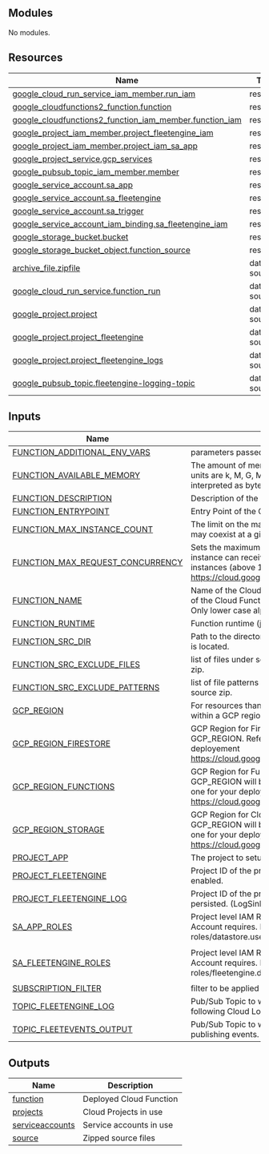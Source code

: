 <!-- terraform-docs markdown table --output-mode insert --output-file ./README.md . -->

<!-- BEGIN_TF_DOCS -->
## Modules

No modules.

## Resources

| Name | Type |
|------|------|
| [google_cloud_run_service_iam_member.run_iam](https://registry.terraform.io/providers/hashicorp/google/latest/docs/resources/cloud_run_service_iam_member) | resource |
| [google_cloudfunctions2_function.function](https://registry.terraform.io/providers/hashicorp/google/latest/docs/resources/cloudfunctions2_function) | resource |
| [google_cloudfunctions2_function_iam_member.function_iam](https://registry.terraform.io/providers/hashicorp/google/latest/docs/resources/cloudfunctions2_function_iam_member) | resource |
| [google_project_iam_member.project_fleetengine_iam](https://registry.terraform.io/providers/hashicorp/google/latest/docs/resources/project_iam_member) | resource |
| [google_project_iam_member.project_iam_sa_app](https://registry.terraform.io/providers/hashicorp/google/latest/docs/resources/project_iam_member) | resource |
| [google_project_service.gcp_services](https://registry.terraform.io/providers/hashicorp/google/latest/docs/resources/project_service) | resource |
| [google_pubsub_topic_iam_member.member](https://registry.terraform.io/providers/hashicorp/google/latest/docs/resources/pubsub_topic_iam_member) | resource |
| [google_service_account.sa_app](https://registry.terraform.io/providers/hashicorp/google/latest/docs/resources/service_account) | resource |
| [google_service_account.sa_fleetengine](https://registry.terraform.io/providers/hashicorp/google/latest/docs/resources/service_account) | resource |
| [google_service_account.sa_trigger](https://registry.terraform.io/providers/hashicorp/google/latest/docs/resources/service_account) | resource |
| [google_service_account_iam_binding.sa_fleetengine_iam](https://registry.terraform.io/providers/hashicorp/google/latest/docs/resources/service_account_iam_binding) | resource |
| [google_storage_bucket.bucket](https://registry.terraform.io/providers/hashicorp/google/latest/docs/resources/storage_bucket) | resource |
| [google_storage_bucket_object.function_source](https://registry.terraform.io/providers/hashicorp/google/latest/docs/resources/storage_bucket_object) | resource |
| [archive_file.zipfile](https://registry.terraform.io/providers/hashicorp/archive/latest/docs/data-sources/file) | data source |
| [google_cloud_run_service.function_run](https://registry.terraform.io/providers/hashicorp/google/latest/docs/data-sources/cloud_run_service) | data source |
| [google_project.project](https://registry.terraform.io/providers/hashicorp/google/latest/docs/data-sources/project) | data source |
| [google_project.project_fleetengine](https://registry.terraform.io/providers/hashicorp/google/latest/docs/data-sources/project) | data source |
| [google_project.project_fleetengine_logs](https://registry.terraform.io/providers/hashicorp/google/latest/docs/data-sources/project) | data source |
| [google_pubsub_topic.fleetengine-logging-topic](https://registry.terraform.io/providers/hashicorp/google/latest/docs/data-sources/pubsub_topic) | data source |

## Inputs

| Name | Description | Type | Default | Required |
|------|-------------|------|---------|:--------:|
| <a name="input_FUNCTION_ADDITIONAL_ENV_VARS"></a> [FUNCTION\_ADDITIONAL\_ENV\_VARS](#input\_FUNCTION\_ADDITIONAL\_ENV\_VARS) | parameters passed to function as environmental variables. | `map(string)` | n/a | yes |
| <a name="input_FUNCTION_AVAILABLE_MEMORY"></a> [FUNCTION\_AVAILABLE\_MEMORY](#input\_FUNCTION\_AVAILABLE\_MEMORY) | The amount of memory available for a function. Supported units are k, M, G, Mi, Gi. If no unit is supplied the value is interpreted as bytes. | `string` | `"256M"` | no |
| <a name="input_FUNCTION_DESCRIPTION"></a> [FUNCTION\_DESCRIPTION](#input\_FUNCTION\_DESCRIPTION) | Description of the Cloud Function. | `string` | n/a | yes |
| <a name="input_FUNCTION_ENTRYPOINT"></a> [FUNCTION\_ENTRYPOINT](#input\_FUNCTION\_ENTRYPOINT) | Entry Point of the Cloud Function | `string` | n/a | yes |
| <a name="input_FUNCTION_MAX_INSTANCE_COUNT"></a> [FUNCTION\_MAX\_INSTANCE\_COUNT](#input\_FUNCTION\_MAX\_INSTANCE\_COUNT) | The limit on the maximum number of function instances that may coexist at a given time. | `number` | `3` | no |
| <a name="input_FUNCTION_MAX_REQUEST_CONCURRENCY"></a> [FUNCTION\_MAX\_REQUEST\_CONCURRENCY](#input\_FUNCTION\_MAX\_REQUEST\_CONCURRENCY) | Sets the maximum number of concurrent requests that each instance can receive. only set value >1 when using larger instances (above 1vCPU, equivalent to 2GiB+ memory) https://cloud.google.com/functions/docs/configuring/memory | `number` | `1` | no |
| <a name="input_FUNCTION_NAME"></a> [FUNCTION\_NAME](#input\_FUNCTION\_NAME) | Name of the Cloud Function. This will used as the indentifier of the Cloud Function (v2), and has to follow naming rules. Only lower case alphanumeric and '-' allowed. | `string` | n/a | yes |
| <a name="input_FUNCTION_RUNTIME"></a> [FUNCTION\_RUNTIME](#input\_FUNCTION\_RUNTIME) | Function runtime (java11, java17, etc.) | `string` | `"java11"` | no |
| <a name="input_FUNCTION_SRC_DIR"></a> [FUNCTION\_SRC\_DIR](#input\_FUNCTION\_SRC\_DIR) | Path to the directory where the Cloud Functions source code is located. | `string` | n/a | yes |
| <a name="input_FUNCTION_SRC_EXCLUDE_FILES"></a> [FUNCTION\_SRC\_EXCLUDE\_FILES](#input\_FUNCTION\_SRC\_EXCLUDE\_FILES) | list of files under source folder to be excluded from source zip. | `list(string)` | `[]` | no |
| <a name="input_FUNCTION_SRC_EXCLUDE_PATTERNS"></a> [FUNCTION\_SRC\_EXCLUDE\_PATTERNS](#input\_FUNCTION\_SRC\_EXCLUDE\_PATTERNS) | list of file patterns under source folder to be excluded from source zip. | `list(string)` | `[]` | no |
| <a name="input_GCP_REGION"></a> [GCP\_REGION](#input\_GCP\_REGION) | For resources than can be constrained run or store data within a GCP region, the default region of preference. | `string` | `"us-central1"` | no |
| <a name="input_GCP_REGION_FIRESTORE"></a> [GCP\_REGION\_FIRESTORE](#input\_GCP\_REGION\_FIRESTORE) | GCP Region for Firestore.  If not set, will use value of GCP\_REGION. Reference and choose the right one for your deployement https://cloud.google.com/firestore/docs/locations | `string` | `"nam5"` | no |
| <a name="input_GCP_REGION_FUNCTIONS"></a> [GCP\_REGION\_FUNCTIONS](#input\_GCP\_REGION\_FUNCTIONS) | GCP Region for Function deployment. If not set, the value of GCP\_REGION will be applied. Reference and choose the right one for your deployment https://cloud.google.com/functions/docs/locations | `string` | `"us-central1"` | no |
| <a name="input_GCP_REGION_STORAGE"></a> [GCP\_REGION\_STORAGE](#input\_GCP\_REGION\_STORAGE) | GCP Region for Cloud Storage Buckets.  If not set, the value of GCP\_REGION will be applied. Reference and choose the right one for your deployment https://cloud.google.com/storage/docs/locations | `string` | `"us-central1"` | no |
| <a name="input_PROJECT_APP"></a> [PROJECT\_APP](#input\_PROJECT\_APP) | The project to setup resources | `string` | n/a | yes |
| <a name="input_PROJECT_FLEETENGINE"></a> [PROJECT\_FLEETENGINE](#input\_PROJECT\_FLEETENGINE) | Project ID of the project where Fleet Engine (ODRD/LMFS) is enabled. | `string` | n/a | yes |
| <a name="input_PROJECT_FLEETENGINE_LOG"></a> [PROJECT\_FLEETENGINE\_LOG](#input\_PROJECT\_FLEETENGINE\_LOG) | Project ID of the project where Fleet Engine logs are persisted. (LogSink of Cloud Logging settings.) | `string` | n/a | yes |
| <a name="input_SA_APP_ROLES"></a> [SA\_APP\_ROLES](#input\_SA\_APP\_ROLES) | Project level IAM Roles the Function's runtime Service Account requires. For example, it might require roles/datastore.user to use Datastore. | `list(string)` | `[]` | no |
| <a name="input_SA_FLEETENGINE_ROLES"></a> [SA\_FLEETENGINE\_ROLES](#input\_SA\_FLEETENGINE\_ROLES) | Project level IAM Roles the Function's FleetEngine Service Account requires. If read only, roles such as roles/fleetengine.deliveryFleetReader can be sufficient | `list(string)` | <pre>[<br>  "roles/fleetengine.serviceSuperUser"<br>]</pre> | no |
| <a name="input_SUBSCRIPTION_FILTER"></a> [SUBSCRIPTION\_FILTER](#input\_SUBSCRIPTION\_FILTER) | filter to be applied to limit messages that reach the function. | `string` | `""` | no |
| <a name="input_TOPIC_FLEETENGINE_LOG"></a> [TOPIC\_FLEETENGINE\_LOG](#input\_TOPIC\_FLEETENGINE\_LOG) | Pub/Sub Topic to which Fleet Engine logs are published following Cloud Logging setup. | `string` | n/a | yes |
| <a name="input_TOPIC_FLEETEVENTS_OUTPUT"></a> [TOPIC\_FLEETEVENTS\_OUTPUT](#input\_TOPIC\_FLEETEVENTS\_OUTPUT) | Pub/Sub Topic to which the deployed function will be publishing events. | `string` | n/a | yes |

## Outputs

| Name | Description |
|------|-------------|
| <a name="output_function"></a> [function](#output\_function) | Deployed Cloud Function |
| <a name="output_projects"></a> [projects](#output\_projects) | Cloud Projects in use |
| <a name="output_serviceaccounts"></a> [serviceaccounts](#output\_serviceaccounts) | Service accounts in use |
| <a name="output_source"></a> [source](#output\_source) | Zipped source files |
<!-- END_TF_DOCS -->